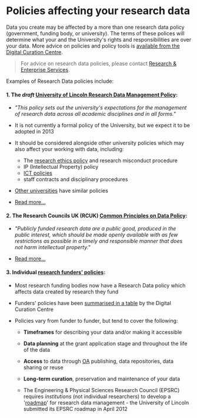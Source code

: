 # Policies affecting your research data

Data you create may be affected by a more than one research data policy (government, funding body, or university). The terms of these polices will determine what your and the University's rights and responsibilities are over your data. More advice on policies and policy tools is [available from the Digital Curation Centre](http://www.dcc.ac.uk/resources/policy-and-legal/policy-tools-and-guidance/policy-tools-and-guidance).

> For advice on research data policies, please contact [Research & Enterprise Services](http://research.blogs.lincoln.ac.uk/).

Examples of Research Data policies include:

#### 1. The *draft* [University of Lincoln Research Data Management Policy](https://orbital.lincoln.ac.uk/rdm-policy):

* *"This policy sets out the university's expectations for the management of research data across all academic disciplines and in all forms."*
	
* It is not currently a formal policy of the University, but we expect it to be adopted in 2013

* It should be considered alongside other university policies which may also affect your working with data, including:

   * The [research ethics policy](https://portal.lincoln.ac.uk/C11/C8/ResearchEthicsPolicy/default.aspx) and research misconduct procedure
   * IP (Intellectual Property) policy
   * [ICT policies](https://portal.lincoln.ac.uk/C2/C5/ICTPolicies/default.aspx)
   * staff contracts and disciplinary procedures

* [Other universities](http://www.dcc.ac.uk/resources/policy-and-legal/institutional-data-policies/uk-institutional-data-policies) have similar policies
	
* [Read more...](https://orbital.lincoln.ac.uk/rdm-policy)

#### 2. The Research Councils UK (RCUK) [Common Principles on Data Policy](http://lncn.eu/bqz3):

* *"Publicly funded research data are a public good, produced in the public interest, which should be made openly available with as few restrictions as possible in a timely and responsible manner that does not harm intellectual property."*
	
* [Read more...](http://lncn.eu/bqz3)

#### 3. Individual [research funders' policies](http://lncn.eu/cz46):

* Most research funding bodies now have a Research Data policy which affects data created by research they fund
	
* Funders' policies have been [summarised in a table](http://lncn.eu/cz46) by the Digital Curation Centre
	
* Policies vary from funder to funder, but tend to cover the following:
    * **Timeframes** for describing your data and/or making it accessible
	
    * **Data planning** at the grant application stage and throughout the life of the data
	
	* **Access** to data through [OA](http://en.wikipedia.org/wiki/Open_access) publishing, data repositories, data sharing or reuse
	
	* **Long-term curation**, preservation and maintenance of your data
	
	* The Engineering & Physical Sciences Research Council (EPSRC) requires *institutions* (not individual researchers) to develop a '[roadmap](http://www.epsrc.ac.uk/about/standards/researchdata/Pages/policyframework.aspx)' for research data management - the University of Lincoln submitted its EPSRC roadmap in April 2012